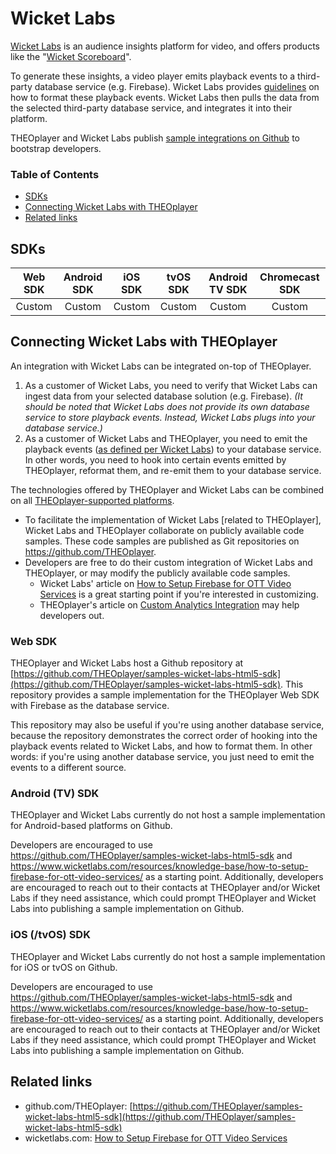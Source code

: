 # Wicket Labs

[Wicket Labs](https://www.wicketlabs.com/) is an audience insights platform for video, and offers products like the "[Wicket Scoreboard](https://www.wicketlabs.com/wicket-scorecard/)".

To generate these insights, a video player emits playback events to a third-party database service (e.g. Firebase). 
Wicket Labs provides [guidelines](https://www.wicketlabs.com/resources/knowledge-base/how-to-setup-firebase-for-ott-video-services/) on how to format these playback events.
Wicket Labs then pulls the data from the selected third-party database service, and integrates it into their platform.

THEOplayer and Wicket Labs publish [sample integrations on Github](https://github.com/THEOplayer/samples-wicket-labs-html5-sdk) to bootstrap developers.

### Table of Contents
* [SDKs](#sdks)
* [Connecting Wicket Labs with THEOplayer](#connecting-wicket-labs-with-theoplayer)
* [Related links](#related-links)

## SDKs

| Web SDK | Android SDK | iOS SDK | tvOS SDK| Android TV SDK | Chromecast SDK |
| :-----: | :---------: | :-----: | :--: | :------------: | :------------: |
|   Custom   |     Custom     |   Custom   | Custom   |      Custom        |      Custom        |


## Connecting Wicket Labs with THEOplayer

An integration with Wicket Labs can be integrated on-top of THEOplayer.
1. As a customer of Wicket Labs, you need to verify that Wicket Labs can ingest data from your selected database solution (e.g. Firebase).
_(It should be noted that Wicket Labs does not provide its own database service to store playback events.
Instead, Wicket Labs plugs into your database service.)_
2. As a customer of Wicket Labs and THEOplayer, you need to emit the playback events ([as defined per Wicket Labs](https://www.wicketlabs.com/resources/knowledge-base/how-to-setup-firebase-for-ott-video-services/)) to your database service.
In other words, you need to hook into certain events emitted by THEOplayer, reformat them, and re-emit them to your database service.

The technologies offered by THEOplayer and Wicket Labs can be combined on all [THEOplayer-supported platforms](https://www.theoplayer.com/).
* To facilitate the implementation of Wicket Labs [related to THEOplayer], Wicket Labs and THEOplayer collaborate on publicly available code samples. These code samples are published as Git repositories on https://github.com/THEOplayer.
* Developers are free to do their custom integration of Wicket Labs and THEOplayer, or may modify the publicly available code samples.
    * Wicket Labs' article on [How to Setup Firebase for OTT Video Services](https://www.wicketlabs.com/resources/knowledge-base/how-to-setup-firebase-for-ott-video-services/) is a great starting point if you're interested in customizing.
    * THEOplayer's article on [Custom Analytics Integration](../../how-to-guides/02-analytics/06-custom-analytics-integration.md) may help developers out.

### Web SDK

THEOplayer and Wicket Labs host a Github repository at [https://github.com/THEOplayer/samples-wicket-labs-html5-sdk](https://github.com/THEOplayer/samples-wicket-labs-html5-sdk).
This repository provides a sample implementation for the THEOplayer Web SDK with Firebase as the database service.

This repository may also be useful if you're using another database service, because the repository demonstrates the correct order of hooking into the playback events related to Wicket Labs,
and how to format them. In other words: if you're using another database service, you just need to emit the events to a different source.

### Android (TV) SDK

THEOplayer and Wicket Labs currently do not host a sample implementation for Android-based platforms on Github.

Developers are encouraged to use https://github.com/THEOplayer/samples-wicket-labs-html5-sdk and https://www.wicketlabs.com/resources/knowledge-base/how-to-setup-firebase-for-ott-video-services/ as a starting point.
Additionally, developers are encouraged to reach out to their contacts at THEOplayer and/or Wicket Labs if they need assistance,
which could prompt THEOplayer and Wicket Labs into publishing a sample implementation on Github.

### iOS (/tvOS) SDK

THEOplayer and Wicket Labs currently do not host a sample implementation for iOS or tvOS on Github.

Developers are encouraged to use https://github.com/THEOplayer/samples-wicket-labs-html5-sdk and https://www.wicketlabs.com/resources/knowledge-base/how-to-setup-firebase-for-ott-video-services/ as a starting point.
Additionally, developers are encouraged to reach out to their contacts at THEOplayer and/or Wicket Labs if they need assistance,
which could prompt THEOplayer and Wicket Labs into publishing a sample implementation on Github.

## Related links

* github.com/THEOplayer: [https://github.com/THEOplayer/samples-wicket-labs-html5-sdk](https://github.com/THEOplayer/samples-wicket-labs-html5-sdk)
* wicketlabs.com: [How to Setup Firebase for OTT Video Services](https://www.wicketlabs.com/resources/knowledge-base/how-to-setup-firebase-for-ott-video-services/)